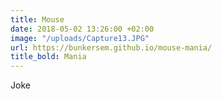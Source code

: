 ```yaml
---
title: Mouse
date: 2018-05-02 13:26:00 +02:00
image: "/uploads/Capture13.JPG"
url: https://bunkersem.github.io/mouse-mania/
title_bold: Mania
---
```


Joke